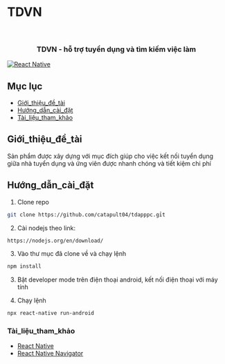 # TDVN

<br />
<p align="center">

  <h3 align="center">TDVN - hỗ trợ tuyển dụng và tìm kiếm việc làm</h3>
</p>

[![React Native](https://img.shields.io/badge/ReactNative-0.60-blue)](https://facebook.github.io/react-native/)


## Mục lục

- [Giới_thiệu_đề_tài](#Giới_thiệu_đề_tài)
- [Hướng_dẫn_cài_đặt](#Hướng_dẫn_cài_đặt)
- [Tài_liệu_tham_khảo](#Tài_liệu_tham_khảo)


## Giới_thiệu_đề_tài

Sản phẩm được xây dựng với mục đích giúp cho việc kết nối tuyển dụng giữa nhà tuyển dụng và ứng viên được nhanh chóng và tiết kiệm chi phí

## Hướng_dẫn_cài_đặt

1. Clone repo

```sh
git clone https://github.com/catapult04/tdapppc.gỉt
```

2. Cài nodejs theo link:

```sh
https://nodejs.org/en/download/
```

3. Vào thư mục đã clone về và chạy lệnh

```sh
npm install
```

3. Bật developer mode trên điện thoại android, kết nối điện thoại với máy tính

4. Chạy lệnh

```sh
npx react-native run-android
```

### Tài_liệu_tham_khảo

- [React Native](https://facebook.github.io/react-native/docs/getting-started)
- [React Native Navigator](https://reactnavigation.org/)

